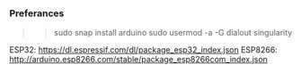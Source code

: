 ### Preferances

>> sudo snap install arduino
>> sudo usermod -a -G dialout singularity

ESP32: https://dl.espressif.com/dl/package_esp32_index.json
ESP8266: http://arduino.esp8266.com/stable/package_esp8266com_index.json
